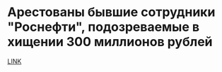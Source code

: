 # Арестованы бывшие сотрудники "Роснефти", подозреваемые в хищении 300 миллионов рублей



[LINK](https://varlamov.ru/2678523.html)